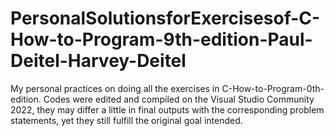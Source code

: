 # PersonalSolutionsforExercisesof-C-How-to-Program-9th-edition-Paul-Deitel-Harvey-Deitel
 My personal practices on doing all the exercises in C-How-to-Program-0th-edition. Codes were edited and compiled on the Visual Studio Community 2022, they may differ a little in final outputs with the corresponding problem statements, yet they still fulfill the original goal intended. 
